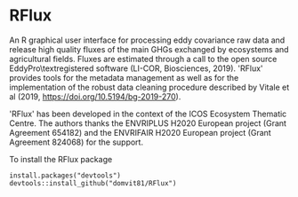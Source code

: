 # RFlux

An R graphical user interface for processing eddy covariance raw data and release high quality fluxes of the main GHGs exchanged by ecosystems and agricultural fields. Fluxes are estimated through a call to the open source EddyPro\textregistered software (LI-COR, Biosciences, 2019). 'RFlux' provides tools for the metadata management as well as for the implementation of the robust data cleaning procedure described by Vitale et al (2019, https://doi.org/10.5194/bg-2019-270).

'RFlux' has been developed in the context of the ICOS Ecosystem Thematic Centre. The authors thanks the ENVRIPLUS H2020 European project (Grant Agreement 654182) and the ENVRIFAIR H2020 European project (Grant Agreement 824068) for the support.

To install the RFlux package
```{r, eval = F}
install.packages("devtools")
devtools::install_github("domvit81/RFlux")
```


